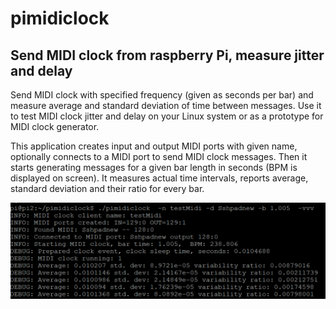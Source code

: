 # pimidiclock
## Send MIDI clock from raspberry Pi, measure jitter and delay

Send MIDI clock with specified frequency (given as seconds per bar) and measure average and standard deviation of time between messages. Use it to test MIDI clock jitter and delay on your Linux system or as a prototype for MIDI clock generator.

This application creates input and output MIDI ports with given name, optionally connects to a MIDI port to send MIDI clock messages.
Then it starts generating messages for a given bar length in seconds (BPM is displayed on screen). It measures actual time intervals, reports average, standard deviation and their ratio for every bar. 



![Alt text](./MIDI_demo.png  "Example")



